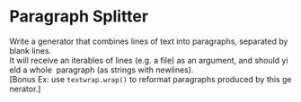 # Paragraph Splitter

Write a generator that combines lines of text into paragraphs, separated by blank lines. 
It will receive an iterables of lines (e.g. a file) as an argument, and should yield a whole 
paragraph (as strings with newlines). 
[Bonus Ex: use `textwrap.wrap()` to reformat paragraphs produced by this generator.] 
